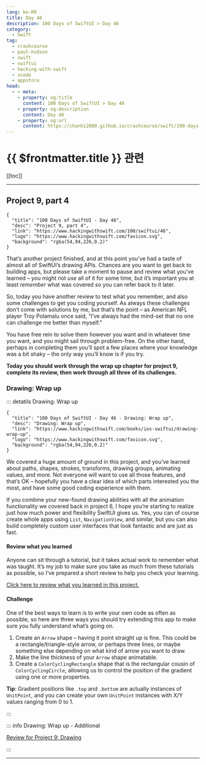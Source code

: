 ```yaml
---
lang: ko-KR
title: Day 46
description: 100 Days of SwiftUI > Day 46
category:
  - Swift
tag: 
  - crashcourse
  - paul-hudson
  - swift
  - swiftui
  - hacking-with-swift
  - xcode
  - appstore
head:
  - - meta:
    - property: og:title
      content: 100 Days of SwiftUI > Day 46
    - property: og:description
      content: Day 46
    - property: og:url
      content: https://chanhi2000.github.io/crashcourse/swift/100-days-of-swiftui/46.html
---
```


# {{ $frontmatter.title }} 관련

[[toc]]

---

## Project 9, part 4

```component VPCard
{
  "title": "100 Days of SwiftUI - Day 46",
  "desc": "Project 9, part 4",
  "link": "https://www.hackingwithswift.com/100/swiftui/46",
  "logo": "https://www.hackingwithswift.com/favicon.svg",
  "background": "rgba(54,94,226,0.2)"
}
```

That’s another project finished, and at this point you’ve had a taste of almost all of SwiftUI’s drawing APIs. Chances are you want to get back to building apps, but please take a moment to pause and review what you’ve learned – you might not _use_ all of it for some time, but it’s important you at least _remember_ what was covered so you can refer back to it later.

So, today you have another review to test what you remember, and also some challenges to get you coding yourself. As always these challenges don’t come with solutions by me, but that’s the point – as American NFL player Troy Polamalu once said, “I’ve always had the mind-set that no one can challenge me better than myself.”

You have free rein to solve them however you want and in whatever time you want, and you might sail through problem-free. On the other hand, perhaps in completing them you’ll spot a few places where your knowledge was a bit shaky – the only way you’ll know is if you try.

__Today you should work through the wrap up chapter for project 9, complete its review, then work through all three of its challenges.__

### Drawing: Wrap up

::: detatils Drawing: Wrap up

```component VPCard
{
  "title": "100 Days of SwiftUI - Day 46 - Drawing: Wrap up",
  "desc": "Drawing: Wrap up",
  "link": "https://www.hackingwithswift.com/books/ios-swiftui/drawing-wrap-up",
  "logo": "https://www.hackingwithswift.com/favicon.svg",
  "background": "rgba(54,94,226,0.2)"
}
```

We covered a huge amount of ground in this project, and you’ve learned about paths, shapes, strokes, transforms, drawing groups, animating values, and more. Not everyone will want to use all those features, and that’s OK – hopefully you have a clear idea of which parts interested you the most, and have some good coding experience with them.

If you combine your new-found drawing abilities with all the animation functionality we covered back in project 6, I hope you’re starting to realize just how much power and flexibility SwiftUI gives us. Yes, you can of course create whole apps using `List`, `NavigationView`, and similar, but you can also build completely custom user interfaces that look fantastic and are just as fast.

#### Review what you learned

Anyone can sit through a tutorial, but it takes actual work to remember what was taught. It’s my job to make sure you take as much from these tutorials as possible, so I’ve prepared a short review to help you check your learning.

[Click here to review what you learned in this project.][drawing]

#### Challenge

One of the best ways to learn is to write your own code as often as possible, so here are three ways you should try extending this app to make sure you fully understand what’s going on.

1. Create an `Arrow` shape – having it point straight up is fine. This could be a rectangle/triangle-style arrow, or perhaps three lines, or maybe something else depending on what kind of arrow you want to draw.
2. Make the line thickness of your `Arrow` shape animatable.
3. Create a `ColorCyclingRectangle` shape that is the rectangular cousin of `ColorCyclingCircle`, allowing us to control the position of the gradient using one or more properties.

__Tip__: Gradient positions like `.top` and `.bottom` are actually instances of `UnitPoint`, and you can create your own `UnitPoint` instances with X/Y values ranging from 0 to 1.

:::

::: info Drawing: Wrap up - Additional

[Review for Project 9: Drawing][drawing]

:::

---

<TagLinks />

[drawing]: https://www.hackingwithswift.com/review/ios-swiftui/drawing